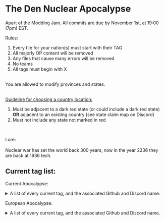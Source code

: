 # The Den Nuclear Apocalypse

Apart of the Modding Jam. All commits are due by November 1st, at 19:00 (7pm) EST.

Rules: <br>
<ol>
  <li>Every file for your nation(s) must start with their TAG</li>
  <li>All majorly OP content will be removed</li>
  <li>Any files that cause many errors will be removed</li>
  <li>No teams</li>
  <li>All tags must begin with X</li>
</ol>
<br>
You are allowed to modify provinces and states.<br><br>

<ins>Guideline for choosing a country location:</ins><br>
<ol>
  <li>Must be adjacent to a dark red state (or could include a dark red state) <b>OR</b> adjacent to an existing country (see state claim map on Discord)</li>
  <li>Must not include any state not marked in red</li>
</ol><br>

Lore: <br><br>
Nuclear war has set the world back 300 years, now in the year 2236 they are back at 1936 tech.

## Current tag list:

Current Apocalypse:
<details>
  <summary>A list of every current tag, and the associated Github and Discord name.</summary>
  <br>
  
  | Tag | Github Name      | Discord Name        |
  | --- | :--------------: | :-----------------: |
  | XNL | Burgerkinghotline | burgerkinghotline |
  | XSR | Burgerkinghotline | burgerkinghotline |
  | XBO | Burgerkinghotline | burgerkinghotline |
  | XTT | Burgerkinghotline | burgerkinghotline |
  | XTM | Burgerkinghotline | burgerkinghotline |
  | XYU | Knighticus | biggusbutt |
  | XCB | Kasastul | kasastul |
  | XTW | Foxy | yeoudal |
  | XRY | Foxy | yeoudal |
  | XSK | 0rland2 | 0rland0 |
  | XTK | 0rland2 | 0rland0 |
  | XEX | 0rland2 | 0rland0 |
  | XHK | H2O27 | h2o27 |
  | XGD | H2O27 | h2o27 |
  | XDA | StarstruckFlora | starstruckflora |
  | XON | Booloomer | lerainbowraider |
  | XNP | Bowteye | dpneptune |
  | XMJ | Foxy | ? |
  | XAU | TacodevTacodev | milessmiles1 |
  | QMU | H2O27 | h2o27 |
  | XRE | Burgerkinghotline | burgerkinghotline |
  | XAM | Greenbueller | greenbueller |
  
</details>


European Apocalypse:

<details>
<summary>A list of every current tag, and the associated Github and Discord name.</summary>
<br>

| Tag | Github Name      | Discord name        |
| --- | :--------------: | :-----------------: |
| XAD | IWillExplode     | i_will_explode_     |
| XAP | MouldedMind      | moulded_mind        |
| XAR | Durangq          | durangoose          |
| XBC | sappp00 | sap00 |
| XCT | Furiousky        | furiousky           |
| XNM | Furiousky        | furiousky           |
| XTY | Furiousky        | furiousky           |
| XDK | playerandplayer  | oscaremn            |
| XFR | 0rland2 | 0rland0 |
| XGE | Kasastul         | kasastul            |
| XIE | tombricks        | tombricks           |
| XNI | tombricks        | tombricks           |
| XIT | TxicFish | txicfish |
| XLA | greenbueller | greenbueller |
| XLV | Jadeclouds       | jadeclouds_         |
| XLR | pingmann | pingmann |
| XLX | TrulyMatchstick | realmatchstick |
| XMD | GreenLeader3626  | mentzen_            |
| XNE | Meepazor         | meepazor            |
| XK0 | Meepazor         | meepazor            |
| XNF | Burgerkinghotline| burgerkinghotline   |
| XPR | Potanicc         | Potanic             |
| XPW | lcdub            | justaghostt         |
| XWA | lcdub            | justaghostt         |
| XPY | Knighticus       | biggusbutt          |
| XAG | Bowteye          | adeleine.mp3        |
| XCA | Bowteye          | adeleine.mp3        |
| XNR | Bowteye          | adeleine.mp3        |
| XRM | Woodymapper      | woody6982           |
| XSS | Woodymapper      | woody6982           |
| XRP | Carrera075       | carrera075          |
| XTI | H2o27            | h2o27               |
| XHP | icewizard521     | icewizard521        | 

</details>
